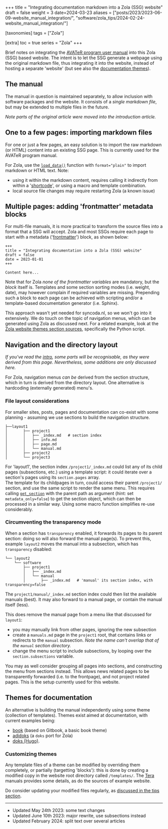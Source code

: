 +++
title = "Integrating documentation markdown into a Zola (SSG) website"
draft = false
weight = 3
date=2024-03-23
aliases = ["posts/2023/2023-06-09-website_manual_integration/", "software/zola_tips/2024-02-24-website_manual_integration/"]

[taxonomies]
tags = ["Zola"]

[extra]
toc = true
series = "Zola"
+++

Brief notes on integrating the [AVATeR program user manual](/software/avater/manuals/manual_en/) into this Zola (SSG) based website. The intent is to let the SSG generate a webpage using the original markdown file, thus integrating it into the website, instead of hosting a separate 'website' (but see also the [documentation themes](#themes-for-documentation)).

<!-- more -->

## The manual
The manual in question is maintained separately, to allow inclusion with software packages and the website. It consists of a _single markdown file_, but may be extended to multiple files in the future.

_Note parts of the original article were moved into the introduction article._

## One to a few pages: importing markdown files

For one or just a few pages, an easy solution is to import the raw markdown (or HTML) content into an existing SSG page. This is currently used for the AVATeR program manual.

For Zola, use the [`load_data()`](https://www.getzola.org/documentation/templates/overview/#load-data) function with `format="plain"` to import markdown or HTML text. Note:

- using it within the markdown content, requires calling it indirectly from within a '[shortcode](https://www.getzola.org/documentation/content/shortcodes/)', or using a macro and template combination.
- local source file changes may require restarting Zola (a known issue)

## Multiple pages: adding 'frontmatter' metadata blocks

For multi-file manuals, it is more practical to transform the source files into a format that a SSG will accept. Zola and most SSGs require each page to start with a metadata ('[frontmatter](https://www.getzola.org/documentation/content/page/#front-matter)') block, as shown below:

```
+++
title = "Integrating documentation into a Zola (SSG) website"
draft = false
date = 2023-01-01
+++

Content here...
```
Note that for Zola _none of the frontmatter variables_ are mandatory, but the _block_ itself is. Templates and some section sorting modes (i.e. weight, date), may however complain if required variables are missing. Prepending such a block to each page can be achieved with scripting and/or a template-based documentation generator (i.e. Sphinx). 

This approach wasn't yet needed for syncoda.nl, so we won't go into it extensively. We do touch on the topic of navigation menus, which can be generated using Zola as discussed next. For a related example, look at the [Zola website themes section sources](https://github.com/getzola/themes/), specifically the Python script.


## Navigation and the directory layout

_If you've read the [intro](/posts/zola_tips/intro/), some parts will be recognisable, as they were derived from this page. Nevertheless, some additions are only discussed here._

For Zola, navigation menus _can be_ derived from the section structure, which in turn is derived from the directory layout. One alternative is hardcoding (externally generated) menu's.

### File layout considerations
For smaller sites, posts, pages and documentation can co-exist with some planning - assuming we use sections to build the navigation structure.

```
├──layout1
│       ├── project1
│       │   ├── _index.md   # section index
│       │   ├── info.md
│       │   ├── page.md
│       │   └── manual.md
│       ├── project2
│       └── project3
```
For 'layout1', the section index `/project1/_index.md` could list any of its child pages (subsections, etc.) using a template script: it could iterate over a section's pages using its `section.pages` array. \
The template for its childpages in turn, could access their parent `/project1/` section, and use the same script to  render the same menu. This requires calling [`get_section`](https://www.getzola.org/documentation/templates/overview/#get-section) with the parent path as argument (hint: set `metadata_only=false`) to get the section object, which can then be processed in a similar way. Using some macro function simplifies re-use considerably.

### Circumventing the transparency mode
When a section has `transparency` enabled, it forwards its pages to its parent section: doing so will also forward the manual page(s). To prevent this, example `layout2` moves the manual into a subsection, which has `transparency` disabled: 

```
└── layout2
    └── software
        ├── project1
        │   ├── _index.md
        │   └── manual      
        │       ├── _index.md   # 'manual' its section index, with transparency=false
```
The `project1/manual/_index.md` section index could then list the available manuals (best). It may also forward to a manual page, or contain the manual itself (less). 

This does remove the manual page from a menu like that discussed for `layout1`:
- you may manually link from other pages, ignoring the new subsection
- create a `manuals.md` page in the `project1` root, that contains links or redirects to the `manual` subsection. _Note the name can't overlap that of the `manual` section directory._
- change the menu script to include subsections, by looping over the `section.subsections` variable. 

You may as well consider grouping all pages into sections, and constructing the menu from sections instead. This allows news related pages to be transparently forwarded (i.e. to the frontpage), and not project related pages. This is the setup currently used for this website.

## Themes for documentation
An alternative is building the manual independently using some theme (collection of templates). Themes exist aimed at documentation, with current examples being:
- [book](https://github.com/getzola/book) (based on Gitbook, a basic book theme)
- [adidoks](https://github.com/aaranxu/adidoks) (a `doks` port for Zola)
- [doks (Hugo)](https://github.com/h-enk/doks). 

### Customizing themes
Any template files of a theme can be modified by overriding them completely, or partially (targetting 'blocks'): this is done by creating a modified copy in the website root directory called `/templates/`. The [Tera](https://keats.github.io/tera/docs/#inheritance) manuals provides some details, as do the sources of example website. 

Do consider updating your modified files regularly, as [discussed in the tips section](/posts/zola_tips/zola_scripting_tips/#updating-syncing-templates-and-config-files).

---

- Updated May 24th 2023: some text changes
- Updated June 10th 2023: major rewrite, use subsections instead
- Updated February 2024: split text over several articles
